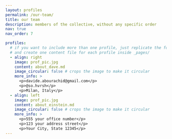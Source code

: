 ```yaml
---
layout: profiles
permalink: /our-team/
title: our team
description: members of the collective, without any specific order
nav: true
nav_order: 7

profiles:
  # if you want to include more than one profile, just replicate the following block
  # and create one content file for each profile inside _pages/
  - align: right
    image: prof_pic.jpg
    content: about_dave.md
    image_circular: false # crops the image to make it circular
    more_info: >
      <p>davide.abourachid@gmail.com</p>
      <p>@so.hvrsh</p>
      <p>Milan, Italy</p>
  - align: left
    image: prof_pic.jpg
    content: about_einstein.md
    image_circular: false # crops the image to make it circular
    more_info: >
      <p>555 your office number</p>
      <p>123 your address street</p>
      <p>Your City, State 12345</p>
---
```

